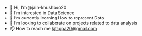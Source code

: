 - 👋 Hi, I’m @jain-khushboo20
- 👀 I’m interested in Data Science 
- 🌱 I’m currently learning How to represent Data
- 💞️ I’m looking to collaborate on projects related to data analysis 
- 📫 How to reach me kjtappa20@gmail.com 

<!---
jain-khushboo20/jain-khushboo20 is a ✨ special ✨ repository because its `README.md` (this file) appears on your GitHub profile.
You can click the Preview link to take a look at your changes.
--->
